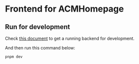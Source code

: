 # Frontend for ACMHomepage

## Run for development

Check [this document](../backend/README.md) to get a running backend for
development.

And then run this command below:

```bash
pnpm dev
```

